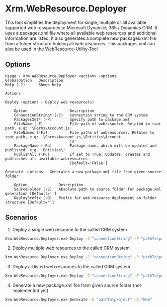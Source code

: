 # Xrm.WebResource.Deployer
This tool simplifies the deployment for single, multiple or all available supported web ressources to Microsoft Dynamics 365 / Dynamics CRM. It uses a packages.xml file where all available web resources and additional information are listed. It also generates a complete new packages.xml file from a folder structure holding all web resources. This packages.xml can also be used in the [WebResource-Utility-Tool](https://code.msdn.microsoft.com/Web-Resource-Utility-sample-eb3771e9)

## Options

    Usage - Xrm.WebResource.Deployer <action> -options
    GlobalOption   Description
    Help (-?)      Shows help

    Actions
    
    Deploy -options - Deploy web resource(s)

        Option                   Description
        ConnectionString* (-C)   Connection string to the CRM system
        PackagesXml* (-P)        Specify path to package.xml
        FileName (-F)            File path of webresource. Related to root path, e.g: '\Forms\Account.js'
        FileNames (-Fi)          File paths of webresources. Related to root path, e.g: '\Forms\Account.js,\Entities\Account.
                                 js'
        PackageName (-Pa)        Package name, which will be updated and published. e.g. 'Entities\'
        PublishAll (-Pu)         If set to True: Updates, creates and publisches all available webresources
                                 [Default='False']
                                 
    Generate -options - Generates a new package.xml file from given source folder

        Option              Description
        SourceFolder (-S)   Absolute path to source folder for package.xml generation [Default='']
        DeployPrefix (-D)   Prefix for web resource deployment on folder structure [Default='']

## Scenarios
1. Deploy a single web resource to the called CRM system
```Bash
Xrm.WebResource.Deployer.exe Deploy -C "connectionString" -P "pathTo\packages.xml" -F "relativeFilePathTo\WebResource.js"
```
2. Deploy multiple web resources to the called CRM system
```Bash
Xrm.WebResource.Deployer.exe Deploy -C "connectionString" -P "pathTo\packages.xml" -Fi "relativeFilePathTo\WebResource.js,"relativeFilePathTo\WebResource.html"
```
3. Deploy all listed web resources to the called CRM system
```Bash
Xrm.WebResource.Deployer.exe Deploy -C "connectionString" -P "pathTo\packages.xml" -Pu true
```
4. Generate a new package.xml file from given source folder (not implemented yet)
```Bash
Xrm.WebResource.Deployer.exe Generate -S "pathTo\project" -D "Web"
```
